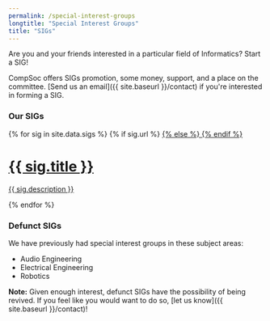 ```yaml
---
permalink: /special-interest-groups
longtitle: "Special Interest Groups"
title: "SIGs"
---
```


Are you and your friends interested in a particular field of Informatics? Start a SIG!

CompSoc offers SIGs promotion, some money, support, and a place on the committee. [Send us an email]({{ site.baseurl }}/contact) if you're interested in forming a SIG.

### Our SIGs
<div class="d-flex flex-wrap justify-content-center justify-content-sm-start mb-2">
    {% for sig in site.data.sigs %}
      {% if sig.url %}
        <a href="{{ sig.url }}" class="sigs-item d-flex list-group-item list-group-item-action align-items-center justify-content-center">
      {% else %}
        <a href="{{ site.baseurl }}/sigs/{{ sig.slug }}" class="sigs-item d-flex list-group-item list-group-item-action align-items-center justify-content-center">
      {% endif %}
          <div class="d-block">
              <h1>{{ sig.title }}</h1>
              <p>{{ sig.description }}</p>
          </div>
      </a>
    {% endfor %}
</div>

### Defunct SIGs
We have previously had special interest groups in these subject areas:
<ul>
    <li>Audio Engineering</li>
    <li>Electrical Engineering</li>
    <li>Robotics</li>
</ul>

**Note:** Given enough interest, defunct SIGs have the possibility of being revived. If you feel like you would want to do so, [let us know]({{ site.baseurl }}/contact)!
